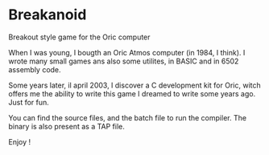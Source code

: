 # Breakanoid
Breakout style game for the Oric computer

When I was young, I bougth an Oric Atmos computer (in 1984, I think). I wrote many small games ans also some utilites, in BASIC and in 6502 assembly code.

Some years later, il april 2003, I discover a C development kit for Oric, witch offers me the ability to write this game I dreamed to write some years ago. Just for fun.

You can find the source files, and the batch file to run the compiler. The binary is also present as a TAP file.

Enjoy !

